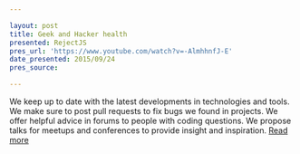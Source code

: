 ```yaml
---

layout: post
title: Geek and Hacker health
presented: RejectJS
pres_url: 'https://www.youtube.com/watch?v=-AlmhhnfJ-E'
date_presented: 2015/09/24
pres_source:

---
```


We keep up to date with the latest developments in technologies and tools. We make sure to post pull requests to fix bugs we found in projects. We offer helpful advice in forums to people with coding questions. We propose talks for meetups and conferences to provide insight and inspiration. [Read more](http://rejectjs.org/speakers/#chris-ward)
